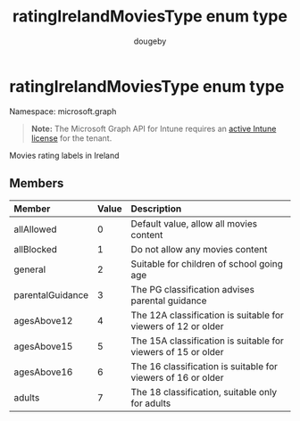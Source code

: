 ﻿---
title: "ratingIrelandMoviesType enum type"
description: "Movies rating labels in Ireland"
author: "dougeby"
localization_priority: Normal
ms.prod: "intune"
doc_type: enumPageType
---

# ratingIrelandMoviesType enum type

Namespace: microsoft.graph

> **Note:** The Microsoft Graph API for Intune requires an [active Intune license](https://go.microsoft.com/fwlink/?linkid=839381) for the tenant.

Movies rating labels in Ireland

## Members

| Member           | Value | Description                                                   |
| :--------------- | :---- | :------------------------------------------------------------ |
| allAllowed       | 0     | Default value, allow all movies content                       |
| allBlocked       | 1     | Do not allow any movies content                               |
| general          | 2     | Suitable for children of school going age                     |
| parentalGuidance | 3     | The PG classification advises parental guidance               |
| agesAbove12      | 4     | The 12A classification is suitable for viewers of 12 or older |
| agesAbove15      | 5     | The 15A classification is suitable for viewers of 15 or older |
| agesAbove16      | 6     | The 16 classification is suitable for viewers of 16 or older  |
| adults           | 7     | The 18 classification, suitable only for adults               |
